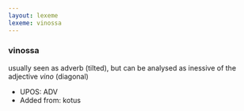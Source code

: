 ```yaml
---
layout: lexeme
lexeme: vinossa
---
```


###  vinossa

usually seen as adverb (tilted), but can be analysed as inessive of the adjective *vino* (diagonal)
* UPOS:  ADV
* Added from:  kotus

